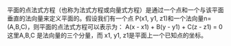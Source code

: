 平面的点法式方程（也称为法式方程或向量式方程）是通过一个点和一个与该平面垂直的法向量来定义平面的。假设我们有一个点 P(x1, y1, z1)和一个法向量n=(A,B,C)，则平面的点法式方程可以表示为：
A(x - x1) + B(y - y1) + C(z - z1) = 0
这里A,B,C 是法向量的三个分量，而 x1, y1, z1是平面上一个已知点的坐标。